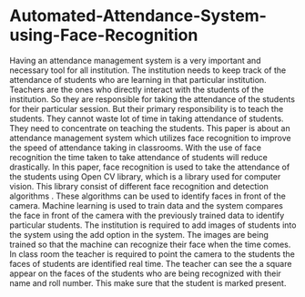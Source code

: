 # Automated-Attendance-System-using-Face-Recognition
Having an attendance management system is a very important and necessary tool for all institution. The institution needs to keep track of the attendance of students who are learning in that particular institution. Teachers are the ones who directly interact with the students of the institution. So they are responsible for taking the attendance of the students for their particular session. But their primary responsibility is to teach the students. They cannot waste lot of time in taking attendance of students. They need to concentrate on teaching the students.  This paper is about an attendance management system which utilizes face recognition to improve the speed of attendance taking in classrooms. With the use of face recognition the time taken to take attendance of students will reduce drastically. In this paper, face recognition is used to take the attendance of the students using Open CV library, which is a library used for computer vision. This library consist of different face recognition and detection algorithms . These algorithms can be used to identify faces in front of the camera. Machine learning is used to train data and the system compares the face in front of the camera with the previously trained data to identify particular students. The institution is required to add images of students into the system using the add option in the system. The images are being trained so that the machine can recognize their face when the time comes. In class room the teacher is required to point the camera to the students the faces of students are identified real time. The teacher can see the a square appear on the faces of the students who are being recognized with their name and roll number. This make sure that the student is marked present.
